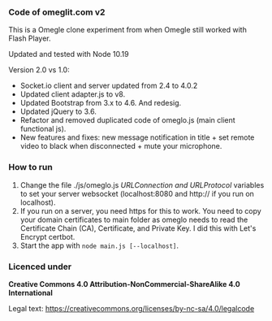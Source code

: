 ### Code of omeglit.com v2

This is a Omegle clone experiment from when Omegle still worked with Flash Player.

Updated and tested with Node 10.19

Version 2.0 vs 1.0:
- Socket.io client and server updated from 2.4 to 4.0.2
- Updated client adapter.js to v8.
- Updated Bootstrap from 3.x to 4.6. And redesig.
- Updated jQuery to 3.6.
- Refactor and removed duplicated code of omeglo.js (main client functional js).
- New features and fixes: new message notification in title + set remote video to black when disconnected + mute your microphone.

### How to run

1. Change the file ./js/omeglo.js _URLConnection and URLProtocol_ variables to set your server websocket (localhost:8080 and http:// if you run on localhost).
2. If you run on a server, you need https for this to work. You need to copy your domain certificates to main folder as omeglo needs to read the Certificate Chain (CA), Certificate, and Private Key. I did this with Let's Encrypt certbot.
3. Start the app with `node main.js [--localhost]`.

### Licenced under
**Creative Commons 4.0 Attribution-NonCommercial-ShareAlike 4.0 International**

Legal text: https://creativecommons.org/licenses/by-nc-sa/4.0/legalcode